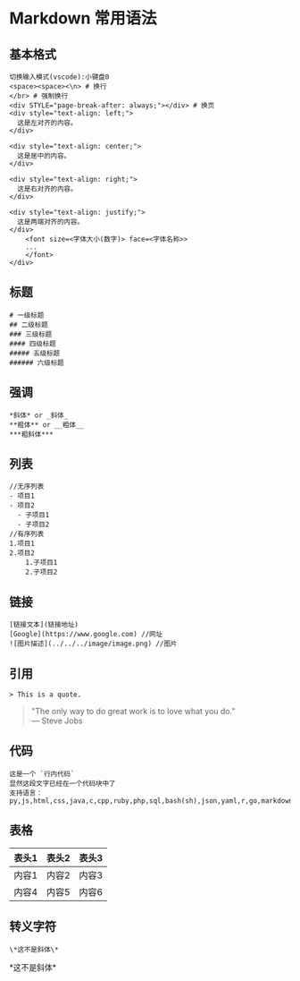 # Markdown 常用语法
## 基本格式
```
切换输入模式(vscode):小键盘0
<space><space><\n> # 换行
</br> # 强制换行
<div STYLE="page-break-after: always;"></div> # 换页
<div style="text-align: left;">
  这是左对齐的内容。
</div>

<div style="text-align: center;">
  这是居中的内容。
</div>

<div style="text-align: right;">
  这是右对齐的内容。
</div>

<div style="text-align: justify;">
  这是两端对齐的内容。
</div>
    <font size=<字体大小(数字)> face=<字体名称>>
    ...
    </font>
</div>
```
## 标题
```
# 一级标题
## 二级标题
### 三级标题
#### 四级标题
##### 五级标题
###### 六级标题
```
## 强调
```
*斜体* or _斜体_
**粗体** or __粗体__
***粗斜体***
```
## 列表
```
//无序列表
- 项目1
- 项目2
  - 子项目1
  - 子项目2
//有序列表
1.项目1
2.项目2
    1.子项目1
    2.子项目2
```
## 链接
```
[链接文本](链接地址)
[Google](https://www.google.com) //网址
![图片描述](../../../image/image.png) //图片
```
## 引用
```
> This is a quote.
```
> "The only way to do great work is to love what you do."  
> — Steve Jobs
## 代码
```
这是一个 `行内代码`
显然这段文字已经在一个代码块中了
支持语言：py,js,html,css,java,c,cpp,ruby,php,sql,bash(sh),json,yaml,r,go,markdown
```
## 表格
| 表头1 | 表头2 | 表头3 |
|-------|-------|-------|
| 内容1 | 内容2 | 内容3 |
| 内容4 | 内容5 | 内容6 |  

## 转义字符
```
\*这不是斜体\*
```
\*这不是斜体\*
